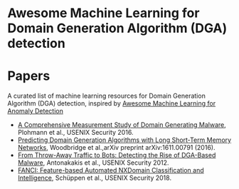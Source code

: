 # Awesome Machine Learning for Domain Generation Algorithm (DGA) detection

# Papers
A curated list of machine learning resources for Domain Generation Algorithm (DGA) detection, inspired by [Awesome Machine Learning for Anomaly Detection](https://github.com/henghsu1993/Awesome-ML-for-Anomaly-Detection/)


* [A Comprehensive Measurement Study of Domain Generating Malware](https://www.usenix.org/system/files/conference/usenixsecurity16/sec16_paper_plohmann.pdf), Plohmann et al., USENIX Security 2016.
* [Predicting Domain Generation Algorithms
with Long Short-Term Memory Networks](https://www.covert.io/research-papers/deep-learning-security/Predicting%20Domain%20Generation%20Algorithms%20with%20Long%20Short-Term%20Memory%20Networks.pdf), Woodbridge et al.,arXiv preprint arXiv:1611.00791 (2016).
* [From Throw-Away Traffic to Bots:
Detecting the Rise of DGA-Based Malware](https://www.usenix.org/system/files/conference/usenixsecurity12/sec12-final127.pdf), Antonakakis et al., USENIX Security 2012.
* [FANCI: Feature-based Automated NXDomain Classification and Intelligence](https://www.usenix.org/system/files/conference/usenixsecurity18/sec18-schuppen.pdf), Schüppen et al., USENIX Security 2018.
